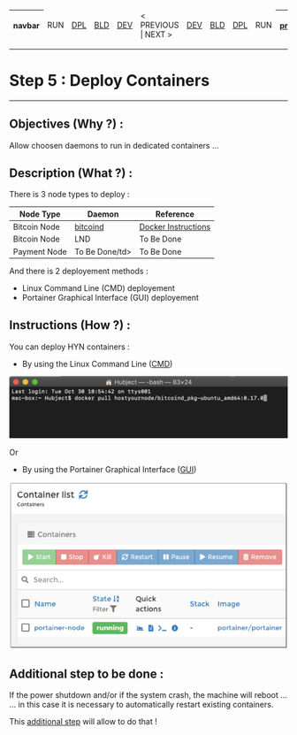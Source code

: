 <table>
    <thead>
        <tr>
            <th>navbar</th>
            <td>RUN</td>
            <td><A href="https://github.com/babonet13/HostYourNode/tree/master/HowTo/2_InstallApplications">DPL</A></td>
            <td><A href="https://github.com/babonet13/HostYourNode/tree/master/HowTo/4_BuildImages">BLD</A></td>
            <td><A href="https://github.com/babonet13/HostYourNode/tree/master/HowTo/4_BuildImages">DEV</A></td>
            <td>< PREVIOUS | NEXT ></td>
            <td><A href="https://github.com/babonet13/HostYourNode/tree/master/HowTo/6_MonitorDaemons">DEV</A></td>
            <td><A href="https://github.com/babonet13/HostYourNode/tree/master/HowTo/6_MonitorDaemons">BLD</A></td>
            <td><A href="https://github.com/babonet13/HostYourNode/tree/master/HowTo/6_MonitorDaemons">DPL</A></td>
            <td>RUN</td>
            <th><A href="https://github.com/babonet13/HostYourNode/blob/master/Who/Profiles.md">profiles</A></th>
        </tr>
    </thead>
</table>

---
# Step 5 : Deploy Containers
---

Objectives (Why ?) :
-
Allow choosen daemons to run in dedicated containers ...

Description (What ?) :
-
There is 3 node types to deploy :
<table>
    <thead>
        <tr>
            <th>Node Type</th>
            <th>Daemon</th>
            <th>Reference</th>
        </tr>
    </thead>
    <tbody>
        <tr>
            <td>Bitcoin Node</td>
            <td><A href="https://github.com/babonet13/HostYourNode/blob/master/HowTo/5_DeployContainers/GUI_Deployment.md">bitcoind</A></td>
            <td><A href="https://github.com/lightningnetwork/lnd/blob/master/docs/DOCKER.md">Docker Instructions</A></td>
        </tr>
        <tr>
            <td>Bitcoin Node</td>
            <td>LND</td>
            <td>To Be Done</td>
        </tr>
        <tr>
            <td>Payment Node</td>
            <td>To Be Done/td>
            <td>To Be Done</td>
        </tr>
    </tbody>
</table>

And there is 2 deployement methods :
* Linux Command Line (CMD) deployement
* Portainer Graphical Interface (GUI) deployement

Instructions (How ?) :
-

You can deploy HYN containers :
* By using the Linux Command Line (<A href="https://github.com/babonet13/HostYourNode/blob/master/HowTo/5_DeployContainers/CMD_Deployment.md">CMD</A>)

![Linux Command Line](https://github.com/babonet13/Images/blob/master/Portainer/LinuxCommandLine.png)

Or

* By using the Portainer Graphical Interface (<A href="https://github.com/babonet13/HostYourNode/blob/master/HowTo/5_DeployContainers/GUI_Deployment.md">GUI</A>)

![Portainer Graphical Interface](https://github.com/babonet13/Images/blob/master/Portainer/PortainerGraphicalInterface.png)

Additional step to be done :
-
If the power shutdown and/or if the system crash, the machine will reboot ...  
... in this case it is necessary to automatically restart existing containers.

This <A href="https://github.com/babonet13/HostYourNode/blob/master/HowTo/5_DeployContainers/AdditionalStep.md">additional step</A> will allow to do that !

